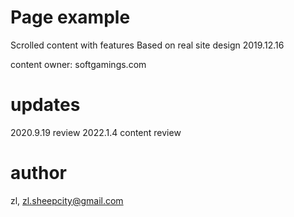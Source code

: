 # Page example

Scrolled content with features
Based on real site design
2019.12.16

content owner: softgamings.com

# updates

2020.9.19 review
2022.1.4  content review

# author
zl, zl.sheepcity@gmail.com
